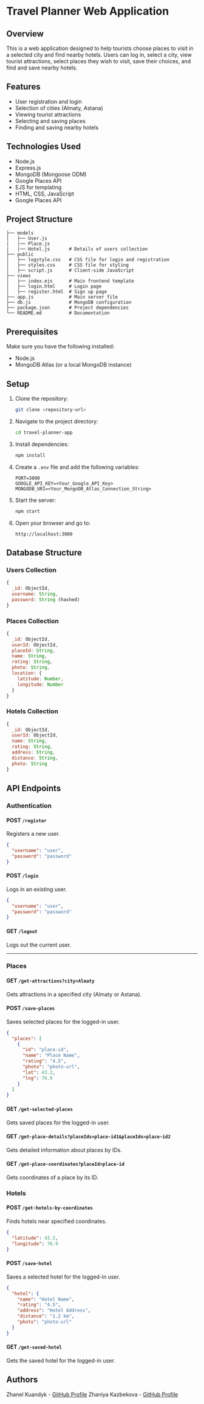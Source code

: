 # Travel Planner Web Application

## Overview
This is a web application designed to help tourists choose places to visit in a selected city and find nearby hotels. Users can log in, select a city, view tourist attractions, select places they wish to visit, save their choices, and find and save nearby hotels.

## Features
- User registration and login
- Selection of cities (Almaty, Astana)
- Viewing tourist attractions
- Selecting and saving places
- Finding and saving nearby hotels

## Technologies Used
- Node.js
- Express.js
- MongoDB (Mongoose ODM)
- Google Places API
- EJS for templating
- HTML, CSS, JavaScript
- Google Places API 

## Project Structure
```
├── models
│   ├── User.js       
|   |── Place.js
|   |── Hotel.js       # Details of users collection
├── public
│   ├── logstyle.css   # CSS file for login and registration
│   ├── styles.css     # CSS file for styling
│   ├── script.js      # Client-side JavaScript
├── views
│   ├── index.ejs      # Main frontend template
│   ├── login.html     # Login page
│   ├── register.html  # Sign up page
├── app.js             # Main server file
├── db.js              # MongoDB configuration
├── package.json       # Project dependencies
└── README.md          # Documentation
```

## Prerequisites
Make sure you have the following installed:
- Node.js
- MongoDB Atlas (or a local MongoDB instance)

## Setup
1. Clone the repository:
   ```bash
   git clone <repository-url>
   ```

2. Navigate to the project directory:
   ```bash
   cd travel-planner-app
   ```

3. Install dependencies:
   ```bash
   npm install
   ```

4. Create a `.env` file and add the following variables:
   ```env
   PORT=3000
   GOOGLE_API_KEY=<Your_Google_API_Key>
   MONGODB_URI=<Your_MongoDB_Atlas_Connection_String>
   ```

5. Start the server:
   ```bash
   npm start
   ```

6. Open your browser and go to:
   ```
   http://localhost:3000
   ```

## Database Structure
### Users Collection
```js
{
  _id: ObjectId,
  username: String,
  password: String (hashed)
}
```

### Places Collection
```js
{
  _id: ObjectId,
  userId: ObjectId,
  placeId: String,
  name: String,
  rating: String,
  photo: String,
  location: {
    latitude: Number,
    longitude: Number
  }
}
```

### Hotels Collection
```js
{
  _id: ObjectId,
  userId: ObjectId,
  name: String,
  rating: String,
  address: String,
  distance: String,
  photo: String
}
```

## API Endpoints

### Authentication
#### POST `/register`
Registers a new user.
```json
{
  "username": "user",
  "password": "password"
}
```

#### POST `/login`
Logs in an existing user.
```json
{
  "username": "user",
  "password": "password"
}
```

#### GET `/logout`
Logs out the current user.

---

### Places
#### GET `/get-attractions?city=Almaty`
Gets attractions in a specified city (Almaty or Astana).

#### POST `/save-places`
Saves selected places for the logged-in user.
```json
{
  "places": [
    {
      "id": "place-id",
      "name": "Place Name",
      "rating": "4.5",
      "photo": "photo-url",
      "lat": 43.2,
      "lng": 76.9
    }
  ]
}
```

#### GET `/get-selected-places`
Gets saved places for the logged-in user.

#### GET `/get-place-details?placeIds=place-id1&placeIds=place-id2`
Gets detailed information about places by IDs.

#### GET `/get-place-coordinates?placeId=place-id`
Gets coordinates of a place by its ID.


### Hotels
#### POST `/get-hotels-by-coordinates`
Finds hotels near specified coordinates.
```json
{
  "latitude": 43.2,
  "longitude": 76.9
}
```

#### POST `/save-hotel`
Saves a selected hotel for the logged-in user.
```json
{
  "hotel": {
    "name": "Hotel Name",
    "rating": "4.5",
    "address": "Hotel Address",
    "distance": "1.2 km",
    "photo": "photo-url"
  }
}
```

#### GET `/get-saved-hotel`
Gets the saved hotel for the logged-in user.


## Authors
Zhanel Kuandyk - [GitHub Profile](https://github.com/Zhanel77)
Zhaniya Kazbekova - [GitHub Profile](https://github.com/ZhaniyaKazbekova05)

